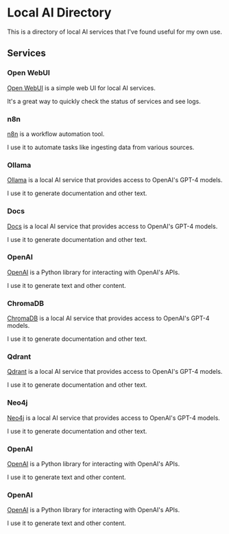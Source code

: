# Local AI Directory

This is a directory of local AI services that I've found useful for my own use.

## Services

### Open WebUI

[Open WebUI](https://github.com/hnhx/open-webui) is a simple web UI for local AI services.

It's a great way to quickly check the status of services and see logs.

### n8n

[n8n](https://github.com/n8n-io/n8n) is a workflow automation tool.

I use it to automate tasks like ingesting data from various sources.

### Ollama

[Ollama](https://github.com/jmorgan1321/Ollama) is a local AI service that provides access to OpenAI's GPT-4 models.

I use it to generate documentation and other text.

### Docs

[Docs](https://github.com/docs-dev/docs) is a local AI service that provides access to OpenAI's GPT-4 models.

I use it to generate documentation and other text.

### OpenAI

[OpenAI](https://github.com/openai/openai-python) is a Python library for interacting with OpenAI's APIs.

I use it to generate text and other content.

### ChromaDB

[ChromaDB](https://github.com/chroma-core/chroma) is a local AI service that provides access to OpenAI's GPT-4 models.

I use it to generate documentation and other text.

### Qdrant

[Qdrant](https://github.com/qdrant/qdrant) is a local AI service that provides access to OpenAI's GPT-4 models.

I use it to generate documentation and other text.

### Neo4j

[Neo4j](https://github.com/neo4j/neo4j) is a local AI service that provides access to OpenAI's GPT-4 models.

I use it to generate documentation and other text.

### OpenAI

[OpenAI](https://github.com/openai/openai-python) is a Python library for interacting with OpenAI's APIs.

I use it to generate text and other content.

### OpenAI

[OpenAI](https://github.com/openai/openai-python) is a Python library for interacting with OpenAI's APIs.

I use it to generate text and other content.    
